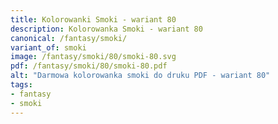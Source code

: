 ```yaml
---
title: Kolorowanki Smoki - wariant 80
description: Kolorowanka Smoki - wariant 80
canonical: /fantasy/smoki/
variant_of: smoki
image: /fantasy/smoki/80/smoki-80.svg
pdf: /fantasy/smoki/80/smoki-80.pdf
alt: "Darmowa kolorowanka smoki do druku PDF - wariant 80"
tags:
- fantasy
- smoki
---
```

